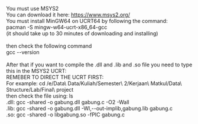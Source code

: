 You must use MSYS2 <br>
You can download it here: https://www.msys2.org/ <br>
You must install MinGW64 on UCRT64 by following the command:<br>
pacman -S mingw-w64-ucrt-x86_64-gcc<br>
(it should take up to 30 minutes of downloading and installing)<br>
<br>
then check the following command<br>
gcc --version<br><br>
After that if you want to compile the .dll and .lib and .so file you need to type this in the MSYS2 UCRT:<br>
REMEBER TO DIRECT THE UCRT FIRST: <br>
For example: cd /e/Data\ Data/Kuliah/Semester\ 2/Kerjaan\ Matkul/Data\ Structure/Lab/Final\ project <br>
then check the file using: ls <br>
.dll: gcc -shared -o gabung.dll gabung.c -O2 -Wall <br> 
.lib: gcc -shared -o gabung.dll -Wl,--out-implib,gabung.lib gabung.c <br>
.so: gcc -shared -o libgabung.so -fPIC gabung.c <br>
